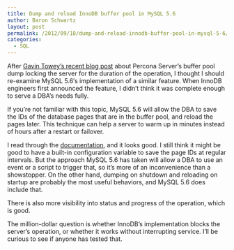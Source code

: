 ```yaml
---
title: Dump and reload InnoDB buffer pool in MySQL 5.6
author: Baron Schwartz
layout: post
permalink: /2012/09/18/dump-and-reload-innodb-buffer-pool-in-mysql-5-6/
categories:
  - SQL
---
```

After [Gavin Towey&#8217;s recent blog post][1] about Percona Server&#8217;s buffer pool dump locking the server for the duration of the operation, I thought I should re-examine MySQL 5.6&#8242;s implementation of a similar feature. When InnoDB engineers first announced the feature, I didn&#8217;t think it was complete enough to serve a DBA&#8217;s needs fully.

If you&#8217;re not familiar with this topic, MySQL 5.6 will allow the DBA to save the IDs of the database pages that are in the buffer pool, and reload the pages later. This technique can help a server to warm up in minutes instead of hours after a restart or failover.

I read through the [documentation][2], and it looks good. I still think it might be good to have a built-in configuration variable to save the page IDs at regular intervals. But the approach MySQL 5.6 has taken will allow a DBA to use an event or a script to trigger that, so it&#8217;s more of an inconvenience than a showstopper. On the other hand, dumping on shutdown and reloading on startup are probably the most useful behaviors, and MySQL 5.6 does include that.

There is also more visibility into status and progress of the operation, which is good.

The million-dollar question is whether InnoDB&#8217;s implementation blocks the server&#8217;s operation, or whether it works without interrupting service. I&#8217;ll be curious to see if anyone has tested that.

 [1]: http://gtowey.blogspot.com/2012/09/how-to-shoot-yourself-in-foot-with.html
 [2]: http://dev.mysql.com/doc/refman/5.6/en/innodb-performance.html#innodb-preload-buffer-pool